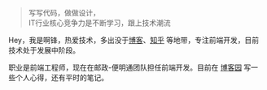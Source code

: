 > 写写代码，做做设计，  
> IT行业核心竞争力是不断学习，跟上技术潮流

Hey，我是啊锋，热爱技术，多出没于[博客](http://www.cnblogs.com/cczlovexw/)、[知乎](https://www.zhihu.com/people/a-feng-42-79/activities) 等地带，专注前端开发，目前技术处于发展中阶段。

职业是前端工程师，现在在邮政-便明通团队担任前端开发。目前在 [博客园](http://www.cnblogs.com/cczlovexw/) 写一些个人心得，还有平时的笔记。

